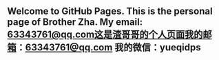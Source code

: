 ## Welcome to GitHub Pages.   This is the personal page of Brother Zha.  My email: 63343761@qq.com这是渣哥哥的个人页面我的邮箱：63343761@qq.com 我的微信：yueqidps




